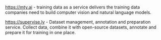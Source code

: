 https://mty.ai - training data as a service delivers the training data companies need to build computer vision and natural language models.

https://supervise.ly - Dataset management, annotation and preparation service. Collect data, combine it with open-source datasets, annotate and prepare it for training in one place.